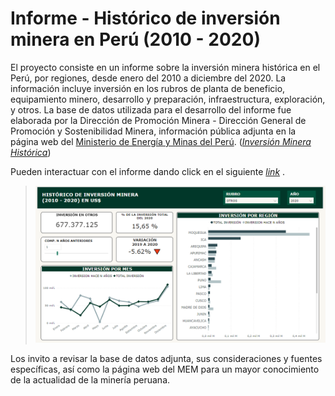 # Informe - Histórico de inversión minera en Perú (2010 - 2020)

<p>
  El proyecto consiste en un informe sobre la inversión minera histórica en el Perú, por regiones, desde enero del 2010 a diciembre del 2020. La información incluye inversión en los rubros de planta de beneficio, equipamiento minero, desarrollo y preparación, infraestructura, exploración, y otros.
  La base de datos utilizada para el desarrollo del informe fue elaborada por la Dirección de Promoción Minera - Dirección General de Promoción y Sostenibilidad Minera, información pública adjunta en la página web del <a href="http://www.minem.gob.pe/_publicaSector.php?idSector=1" target="blank" rel="noopener noreferrer">Ministerio de Energía y Minas del Perú</a>. (<a href="http://www.minem.gob.pe/_download.php?idSector=1&idTitular=9082" target="blank" rel="noopener noreferrer"><i>Inversión Minera Histórica</i></a>)
</p>

<p>
  Pueden interactuar con el informe dando click en el siguiente 
<a href="https://app.powerbi.com/view?r=eyJrIjoiZjJlYzgxYzItZDMxMC00ZDljLTg4OWYtNzMxNzgwZWJkM2MwIiwidCI6ImU4ZGM2OTlhLWYyYmMtNDMwYy04NTc1LTBhOTUyODEzZDExMSIsImMiOjl9&pageName=ReportSection" target="blank" rel="noopener noreferrer"><i>link</i></a> .
</p>

<blockquote>
  <img src="Archivos/Historico de inversion minera 2010_2020.PNG" alt="">
</blockquote>

<p>
  Los invito a revisar la base de datos adjunta, sus consideraciones y fuentes específicas, así como la página web del MEM para un mayor conocimiento de la actualidad de la minería peruana.
</p>
